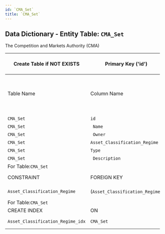 ```yaml
---
id: `CMA_Set`
title: `CMA_Set`
---
```


## Data Dictionary - Entity Table: `CMA_Set`

The Competition and Markets Authority (CMA) 

| Create Table if NOT EXISTS| Primary Key ('id')|.|ENGINE = InnoDB|.|
|---|---|---|---|---|
|Table Name | Column Name| Data Type|PK Primary Key, NN-Not Null, Null|.|
||
|`CMA_Set`|`id`| BIGINT(12)|PK, NN |.|
|`CMA_Set`|` Name` |VARCHAR(45)| NULL|.|
|`CMA_Set`|` Owner`| BIGINT(12)| NULL|.|
|`CMA_Set`|`Asset_Classification_Regime`|BIGINT(12)| NULL|.|
|`CMA_Set`|`Type`| ENUM("Szenario", "CMA")| NULL|.|
|`CMA_Set`|` Description`| TINYBLOB| NULL|.|
|For Table:`CMA_Set`|
|CONSTRAINT|FOREIGN KEY|REFERENCES |ON DELETE|ON UPDATE|
|`Asset_Classification_Regime`|(`Asset_Classification_Regime`)|`Asset_Classification_Regime` (`id`)| NO ACTION| NO ACTION|
|For Table:`CMA_Set`|
| CREATE INDEX|ON|ASC|VISABLE|.|
|`Asset_Classification_Regime_idx`|`CMA_Set`| (`Asset_Classification_Regime` ASC)| VISIBLE|.|
